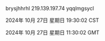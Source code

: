 brysjhhrhl 219.139.197.74 yqqlmgsycl

2024年 10月 27日 星期日 19:30:02 CST

2024年 10月 27日 星期日 11:30:02 GMT
